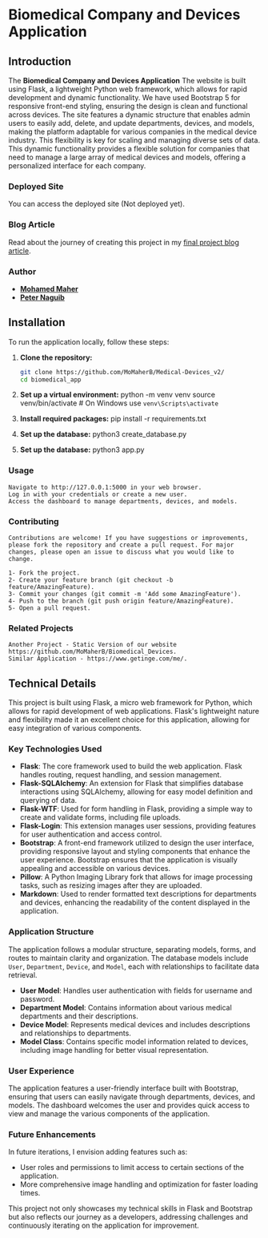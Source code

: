 # Biomedical Company and Devices Application

## Introduction

The **Biomedical Company and Devices Application** The website is built using Flask, a lightweight Python web framework, which allows for rapid development and dynamic functionality. We have used Bootstrap 5 for responsive front-end styling, ensuring the design is clean and functional across devices. The site features a dynamic structure that enables admin users to easily add, delete, and update departments, devices, and models, making the platform adaptable for various companies in the medical device industry. This flexibility is key for scaling and managing diverse sets of data. This dynamic functionality provides a flexible solution for companies that need to manage a large array of medical devices and models, offering a personalized interface for each company.

### Deployed Site
You can access the deployed site (Not deployed yet).

### Blog Article
Read about the journey of creating this project in my [final project blog article](YOUR_BLOG_ARTICLE_LINK).

### Author
- **[Mohamed Maher](https://www.linkedin.com/in/mohammed-maher-591b62a4/)**
- **[Peter Naguib](https://www.linkedin.com/)**
## Installation

To run the application locally, follow these steps:

1. **Clone the repository:**
   ```bash
   git clone https://github.com/MoMaherB/Medical-Devices_v2/
   cd biomedical_app

2. **Set up a virtual environment:**
	python -m venv venv
	source venv/bin/activate  # On Windows use `venv\Scripts\activate`


3. **Install required packages:**
	pip install -r requirements.txt

4. **Set up the database:**
	python3 create_database.py

5. **Set up the database:**
	python3 app.py


### Usage
	Navigate to http://127.0.0.1:5000 in your web browser.
	Log in with your credentials or create a new user.
	Access the dashboard to manage departments, devices, and models.

### Contributing
	Contributions are welcome! If you have suggestions or improvements, please fork the repository and create a pull request. For major changes, please open an issue to discuss what you would like to change.

	1- Fork the project.
	2- Create your feature branch (git checkout -b feature/AmazingFeature).
	3- Commit your changes (git commit -m 'Add some AmazingFeature').
	4- Push to the branch (git push origin feature/AmazingFeature).
	5- Open a pull request.

### Related Projects
	Another Project - Static Version of our website https://github.com/MoMaherB/Biomedical_Devices.
	Similar Application - https://www.getinge.com/me/.

## Technical Details

This project is built using Flask, a micro web framework for Python, which allows for rapid development of web applications. Flask's lightweight nature and flexibility made it an excellent choice for this application, allowing for easy integration of various components.

### Key Technologies Used

- **Flask**: The core framework used to build the web application. Flask handles routing, request handling, and session management.
- **Flask-SQLAlchemy**: An extension for Flask that simplifies database interactions using SQLAlchemy, allowing for easy model definition and querying of data.
- **Flask-WTF**: Used for form handling in Flask, providing a simple way to create and validate forms, including file uploads.
- **Flask-Login**: This extension manages user sessions, providing features for user authentication and access control.
- **Bootstrap**: A front-end framework utilized to design the user interface, providing responsive layout and styling components that enhance the user experience. Bootstrap ensures that the application is visually appealing and accessible on various devices.
- **Pillow**: A Python Imaging Library fork that allows for image processing tasks, such as resizing images after they are uploaded.
- **Markdown**: Used to render formatted text descriptions for departments and devices, enhancing the readability of the content displayed in the application.

### Application Structure

The application follows a modular structure, separating models, forms, and routes to maintain clarity and organization. The database models include `User`, `Department`, `Device`, and `Model`, each with relationships to facilitate data retrieval.

- **User Model**: Handles user authentication with fields for username and password.
- **Department Model**: Contains information about various medical departments and their descriptions.
- **Device Model**: Represents medical devices and includes descriptions and relationships to departments.
- **Model Class**: Contains specific model information related to devices, including image handling for better visual representation.

### User Experience

The application features a user-friendly interface built with Bootstrap, ensuring that users can easily navigate through departments, devices, and models. The dashboard welcomes the user and provides quick access to view and manage the various components of the application.

### Future Enhancements

In future iterations, I envision adding features such as:
- User roles and permissions to limit access to certain sections of the application.
- More comprehensive image handling and optimization for faster loading times.

This project not only showcases my technical skills in Flask and Bootstrap but also reflects our journey as a developers, addressing challenges and continuously iterating on the application for improvement.